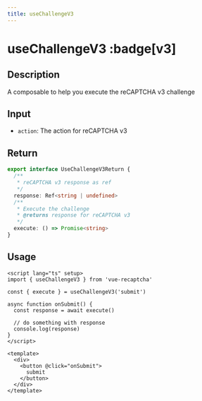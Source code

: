 ```yaml
---
title: useChallengeV3
---
```


# useChallengeV3 :badge[v3]

## Description
A composable to help you execute the reCAPTCHA v3 challenge

## Input

- `action`: The action for reCAPTCHA v3

## Return

```ts
export interface UseChallengeV3Return {
  /**
   * reCAPTCHA v3 response as ref
   */
  response: Ref<string | undefined>
  /**
   * Execute the challenge
   * @returns response for reCAPTCHA v3
   */
  execute: () => Promise<string>
}
```

## Usage

```vue
<script lang="ts" setup>
import { useChallengeV3 } from 'vue-recaptcha'

const { execute } = useChallengeV3('submit')

async function onSubmit() {
  const response = await execute()

  // do something with response
  console.log(response)
}
</script>

<template>
  <div>
    <button @click="onSubmit">
      submit
    </button>
  </div>
</template>
```
